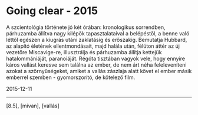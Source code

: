 # Going clear - 2015

A szcientológia története jó két órában: kronologikus sorrendben, párhuzamba állítva nagy kilépők tapasztalataival a belépéstől, a benne való léttől egészen a kiugrás utáni zaklatásig és erőszakig. Bemutatja Hubbard, az alapító életének ellentmondásait, majd halála után, félúton áttér az új vezetőre Miscavige-re, illusztrálja és párhuzamba állítja kettejük hatalommániáját, paranoiáját. Régóta tisztában vagyok vele, hogy ennyire káros vallást keresve sem találna az ember, de nem árt néha feleleveníteni azokat a szörnyűségeket, amiket a vallás zászlaja alatt követ el ember másik emberrel szemben - gyomorszorító, de kötelező film.

2015-12-11 

----

[8.5], [mivan], [vallás]